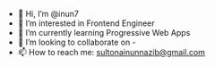 - 👋 Hi, I’m @inun7
- 👀 I’m interested in Frontend Engineer
- 🌱 I’m currently learning Progressive Web Apps
- 💞️ I’m looking to collaborate on -
- 📫 How to reach me: sultonainunnazib@gmail.com

<!---
inun7/inun7 is a ✨ special ✨ repository because its `README.md` (this file) appears on your GitHub profile.
You can click the Preview link to take a look at your changes.
--->
